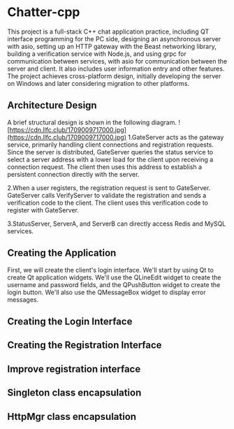 # Chatter-cpp
This project is a full-stack C++ chat application practice, including QT interface programming for the PC side, designing an asynchronous server with asio, setting up an HTTP gateway with the Beast networking library, building a verification service with Node.js, and using grpc for communication between services, with asio for communication between the server and client. It also includes user information entry and other features. The project achieves cross-platform design, initially developing the server on Windows and later considering migration to other platforms.

## Architecture Design
A brief structural design is shown in the following diagram.
![https://cdn.llfc.club/1709009717000.jpg](https://cdn.llfc.club/1709009717000.jpg)
1.GateServer acts as the gateway service, primarily handling client connections and registration requests. Since the server is distributed, GateServer queries the status service to select a server address with a lower load for the client upon receiving a connection request. The client then uses this address to establish a persistent connection directly with the server.

2.When a user registers, the registration request is sent to GateServer. GateServer calls VerifyServer to validate the registration and sends a verification code to the client. The client uses this verification code to register with GateServer.

3.StatusServer, ServerA, and ServerB can directly access Redis and MySQL services.

## Creating the Application
First, we will create the client's login interface. We'll start by using Qt to create Qt application widgets. We'll use the QLineEdit widget to create the username and password fields, and the QPushButton widget to create the login button. We'll also use the QMessageBox widget to display error messages.

## Creating the Login Interface

## Creating the Registration Interface

## Improve registration interface

## Singleton class encapsulation

## HttpMgr class encapsulation